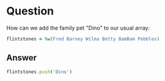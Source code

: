 # Question
How can we add the family pet "Dino" to our usual array:
```ruby
flintstones = %w(Fred Barney Wilma Betty BamBam Pebbles)
```
## Answer
```ruby
flintstones.push('Dino')
```
